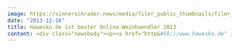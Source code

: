 ```yaml
---
image: https://sinnerschrader.news/media/filer_public_thumbnails/filer_public/b0/ed/b0ede117-f4fd-4675-86d1-4ab3c083a997/varfoldersdjk8pxf42x64d8fxslz8jcc8fc0000gnttmpy0scdb__480x288_q85_crop_subsampling-2_upscale.jpg
date: "2013-12-16"
title: Hawesko.de ist bester Online-Weinhaendler 2013
content: <div class="newsbody"><p><a href="http&#58;//www.hawesko.de" target="_blank">www.hawesko.de</a></p><p><a href="http&#58;//www.testsieger.de/testsieger-studien/wein-shops-2013/ergebnis.html" target="_blank">Testsieger.de</a> hat im Dezember 2013 insgesamt 13 Online-Weinhändler getestet. Die Studie zeigt, welche Anbieter mit dem besten Gesamtpaket aus Qualität und Preis punkten. Der Gesamtsieg geht an <a href="http&#58;//hawesko.de" target="_blank">Hawesko.de</a>, die mit 1,62 Punkten die Note “gut” erhalten. Mit einem riesigen Sortiment und detaillierten Produktinformationen setzt sich der Anbieter deutlich gegen die Konkurrenz durch. Der Online-Weinhändler bekommt Bestnoten für Servicequalität (Teil-Note 1,83 <ins cite="mailto&#58;Holger%20Petersen" datetime="2013-12-16T12&#58;08"></ins>– „gut“) und „Website“ (Teil-Note 1,10 – „ sehr gut“)&#58; Der Shop überzeugt durch einen ausgezeichneten Service per Telefon und E-Mail. Außerdem bietet der Händler seinen Kunden vielfältige Such- und Filtermöglichkeiten, um schnell und einfach den passenden Wein zu jedem Gericht zu finden.</p><p>Hinter dem prämierten Onlineshop, der erst im Mai 2013 gelauncht wurde, steckt die Agentur Commerce Plus, die den Webshop inklusive Tablet-Variante konzipiert und gestaltet hat. “Die Auszeichnung zeigt, dass wir es geschafft haben, mit der neuen Online-Markenwelt Hawesko als Genuss-Experte für inspirierende Wein-Erlebnisse auf Premiumniveau zu positionieren”,  sagt Kerstin Richartz, E-Commerce Consultant bei Commerce Plus. “Jetzt heißt es, dran bleiben und die Vertriebsstrategie für Content-Driven Commerce weiter ausbauen. Nur so können wir die Qualität des Shops halten”, fügt die Projektverantwortliche hinzu.</p><p>Der Onlineshop spricht die Multi-Channel-Zielgruppe von Hawesko, die stark zwischen den Vertriebskanälen hin und her springt, optimal an. Das Vertriebskonzept hat einen klaren Fokus auf Abverkauf und Mehrwerte, ohne das es der Nutzer als penetrant wahrnimmt. Mehrwerte, die auch zur Auszeichnung von Testsieger.de führten, sind der Blick hinter die Kulissen, ein Wein-Blog sowie ein Wein-Lexikon. Im Kundenkonto-Bereich kann der Weinliebhaber seine Lieblingsweine lagern.</p><p><a href="http&#58;//www.commerce-plus.com/files/2013/12/hawesko_de.png" target="_blank">Download Pressefoto.</a></p><p><b>Pressekontakt</b></p><p>Commerce Plus GmbH<br/>Marketing &amp; PR<br/>Sebastian Kehr<br/>+49 40 24828 751<br/><a href="mailto&#58;sebastian.kehr@commerce-plus.com" target="_blank"><span style="text-decoration&#58; underline;">kehr@commerce-plus.com</span></a></p><p><a href="http&#58;//www.commerce-plus.com" target="_blank">http&#58;//www.commerce-plus.com</a></p><p><a href="https://twitter.com/commerceplus1">https://twitter.com/commerceplus1</a></p><p><a href="http&#58;//www.facebook.com/commerceplus1">http&#58;//www.facebook.com/commerceplus1</a></p><p><a href="http&#58;//google.com/+commerce-plus">http&#58;//google.com/+commerce-plus</a></p><p><b>Über Commerce Plus</b></p><p>Commerce Plus ist der Zusammenschluss der SinnerSchrader E-Commerce Spezialisten spot-media und next commerce 2012. Rund 100+ Mitarbeiter in Hamburg und Hannover betreuen Kunden wie Tchibo, Ernsting’s family, Drogerie Müller, expert und Jack Wolfskin.</p><p>Commerce Plus realisiert digitale Vertriebskonzepte für Markenhersteller und Händler. Als führende E-Commerce Agentur entwickeln wir innovative Online-Einkaufserlebnisse, die Konsumenten begeistern und langfristig binden. Im Team mit unseren Kunden und Partnern liefern wir von der strategischen Beratung, über die Konzeption und Umsetzung von Online Shops und E-Commerce Plattformen, bis zu E-Commerce Management und Betrieb innovative Lösungen auf erprobten technologischen Standards und zuverlässigen Service, Tag für Tag.</p><p><a class="news-backlink" href="/de/"><svg class="svg-ico svg-ico--arrow-left"><use xlink&#58;href="#arrow-down"></use></svg>Zurück zur Presse Übersicht</a></p></div>
---
```

